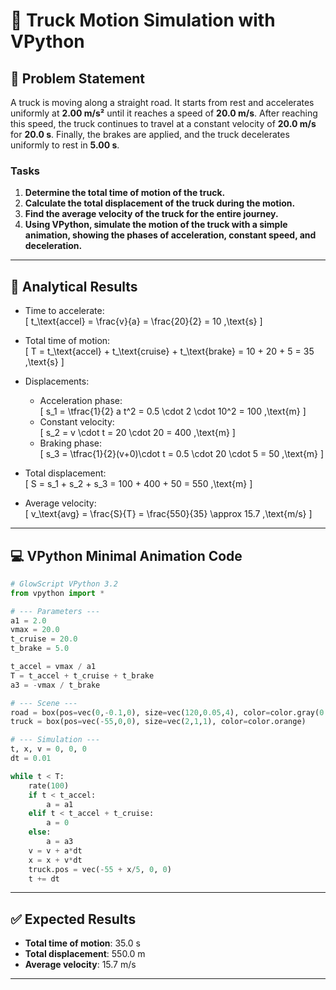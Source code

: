 # 🚚 Truck Motion Simulation with VPython

## 📖 Problem Statement  

A truck is moving along a straight road. It starts from rest and accelerates uniformly at **2.00 m/s²** until it reaches a speed of **20.0 m/s**. After reaching this speed, the truck continues to travel at a constant velocity of **20.0 m/s** for **20.0 s**. Finally, the brakes are applied, and the truck decelerates uniformly to rest in **5.00 s**.  

### Tasks  
1. **Determine the total time of motion of the truck.**  
2. **Calculate the total displacement of the truck during the motion.**  
3. **Find the average velocity of the truck for the entire journey.**  
4. **Using VPython, simulate the motion of the truck with a simple animation, showing the phases of acceleration, constant speed, and deceleration.**  

---

## 🧮 Analytical Results  

- Time to accelerate:  
  \[
  t_\text{accel} = \frac{v}{a} = \frac{20}{2} = 10 \,\text{s}
  \]

- Total time of motion:  
  \[
  T = t_\text{accel} + t_\text{cruise} + t_\text{brake} = 10 + 20 + 5 = 35 \,\text{s}
  \]

- Displacements:  
  - Acceleration phase:  
    \[
    s_1 = \tfrac{1}{2} a t^2 = 0.5 \cdot 2 \cdot 10^2 = 100 \,\text{m}
    \]  
  - Constant velocity:  
    \[
    s_2 = v \cdot t = 20 \cdot 20 = 400 \,\text{m}
    \]  
  - Braking phase:  
    \[
    s_3 = \tfrac{1}{2}(v+0)\cdot t = 0.5 \cdot 20 \cdot 5 = 50 \,\text{m}
    \]  

- Total displacement:  
  \[
  S = s_1 + s_2 + s_3 = 100 + 400 + 50 = 550 \,\text{m}
  \]

- Average velocity:  
  \[
  v_\text{avg} = \frac{S}{T} = \frac{550}{35} \approx 15.7 \,\text{m/s}
  \]

---

## 💻 VPython Minimal Animation Code  

```python
# GlowScript VPython 3.2
from vpython import *

# --- Parameters ---
a1 = 2.0
vmax = 20.0
t_cruise = 20.0
t_brake = 5.0

t_accel = vmax / a1
T = t_accel + t_cruise + t_brake
a3 = -vmax / t_brake

# --- Scene ---
road = box(pos=vec(0,-0.1,0), size=vec(120,0.05,4), color=color.gray(0.7))
truck = box(pos=vec(-55,0,0), size=vec(2,1,1), color=color.orange)

# --- Simulation ---
t, x, v = 0, 0, 0
dt = 0.01

while t < T:
    rate(100)
    if t < t_accel:
        a = a1
    elif t < t_accel + t_cruise:
        a = 0
    else:
        a = a3
    v = v + a*dt
    x = x + v*dt
    truck.pos = vec(-55 + x/5, 0, 0)
    t += dt
```

---

## ✅ Expected Results  
- **Total time of motion**: 35.0 s  
- **Total displacement**: 550.0 m  
- **Average velocity**: 15.7 m/s  

---

